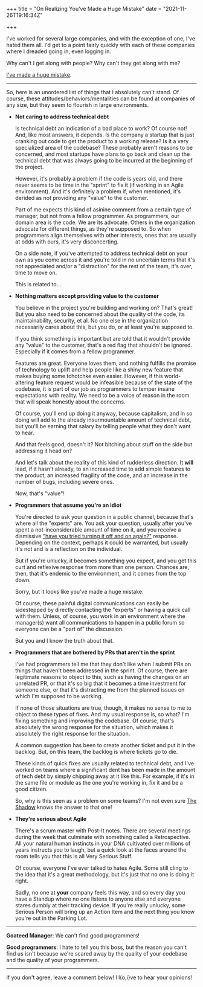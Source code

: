 +++
title = "On Realizing You've Made a Huge Mistake"
date = "2021-11-26T19:16:34Z"

+++

I've worked for several large companies, and with the exception of one, I've hated them all.  I'd get to a point fairly quickly with each of these companies where I dreaded going in, even logging in.

Why can't I get along with people?  Why can't they get along with me?

[I've made a huge mistake].

---

So, here is an unordered list of things that I absolutely can't stand.  Of course, these attitudes/behaviors/mentalities can be found at companies of any size, but they seem to flourish in large environments.

- **Not caring to address technical debt**

    Is technical debt an indication of a bad place to work?  Of course not!  And, like most answers, it depends.  Is the company a startup that is just cranking out code to get the product to a working release?  Is it a very specialized area of the codebase?  These probably aren't reasons to be concerned, and most startups have plans to go back and clean up the technical debt that was always going to be incurred at the beginning of the project.

    However, it's probably a problem if the code is years old, and there never seems to be time in the "sprint" to fix it (if working in an Agile environment).  And it's definitely a problem if, when mentioned, it's derided as not providing any "value" to the customer.

    Part of me expects this kind of asinine comment from a certain type of manager, but not from a fellow programmer.  As programmers, our domain area is the code.  We are its advocate.  Others in the organization advocate for different things, as they're supposed to.  So when programmers align themselves with other interests, ones that are usually at odds with ours, it's very disconcerting.

    On a side note, if you've attempted to address technical debt on your own as you come across it and you're told in no uncertain terms that it's not appreciated and/or a "distraction" for the rest of the team, it's over, time to move on.

    This is related to...

- **Nothing matters except providing value to the customer**

    You believe in the project you're building and working on?  That's great!  But you also need to be concerned about the quality of the code, its maintainability, security, et al.  No one else in the organization necessarily cares about this, but you do, or at least you're supposed to.

    If you think something is important but are told that it wouldn't provide any "value" to the customer, that's a red flag that shouldn't be ignored.  Especially if it comes from a fellow programmer.

    Features are great.  Everyone loves them, and nothing fulfills the promise of technology to uplift and help people like a shiny new feature that makes buying some tchotchke even easier.  However, if this world-altering feature request would be infeasible because of the state of the codebase, it is part of our job as programmers to temper insane expectations with reality.  We need to be a voice of reason in the room that will speak honestly about the concerns.

    Of course, you'll end up doing it anyway, because capitalism, and in so doing will add to the already insurmountable amount of technical debt, but you'll be earning that salary by telling people what they don't want to hear.

    And that feels good, doesn't it?  Not bitching about stuff on the side but addressing it head on?

    And let's talk about the reality of this kind of rudderless direction.  It **will** lead, if it hasn't already, to an increased time to add simple features to the product, an increased fragility of the code, and an increase in the number of bugs, including severe ones.

    Now, that's "value"!

- **Programmers that assume you're an idiot**

    You're directed to ask your question in a public channel, because that's where all the "experts" are.  You ask your question, usually after you've spent a not-inconsiderable amount of time on it, and you receive a dismissive ["have you tried turning it off and on again?"] response.  Depending on the context, perhaps it could be warranted, but usually it's not and is a reflection on the individual.

    But if you're unlucky, it becomes something you expect, and you get this curt and reflexive response from more than one person.  Chances are, then, that it's endemic to the environment, and it comes from the top down.

    Sorry, but it looks like you've made a huge mistake.

    Of course, these painful digital communications can easily be sidestepped by directly contacting the "experts" or having a quick call with them.  Unless, of course, you work in an environment where the manager(s) want all communications to happen in a public forum so everyone can be a "part of" the discussion.

    But you and I know the truth about that.

- **Programmers that are bothered by PRs that aren't in the sprint**

    I've had programmers tell me that they don't like when I submit PRs on things that haven't been addressed in the sprint.  Of course, there are legitimate reasons to object to this, such as having the changes on an unrelated PR, or that it's so big that it becomes a time investment for someone else, or that it's distracting me from the planned issues on which I'm supposed to be working.

    If none of those situations are true, though, it makes no sense to me to object to these types of fixes.  And my usual response is, so what?  I'm fixing something and improving the codebase.  Of course, that's absolutely the wrong response for the situation, which makes it absolutely the right response for the situation.

    A common suggestion has been to create another ticket and put it in the backlog.  But, on this team, the backlog is where tickets go to die.

    These kinds of quick fixes are usually related to technical debt, and I've worked on teams where a significant dent has been made in the amount of tech debt by simply chipping away at it like this.  For example, if it's in the same file or module as the one you're working in, fix it and be a good citizen.

    So, why is this seen as a problem on some teams?  I'm not even sure [The Shadow] knows the answer to that one!

- **They're serious about Agile**

    There's a scrum master with Post-It notes.  There are several meetings during the week that culminate with something called a Retrospective.  All your natural human instincts in your DNA cultivated over millions of years instructs you to laugh, but a quick look at the faces around the room tells you that this is all Very Serious Stuff.

    Of course, everyone I've ever talked to hates Agile.  Some still cling to the idea that it's a great methodology, but it's just that no one is doing it right.

    Sadly, no one at **your** company feels this way, and so every day you have a Standup where no one listens to anyone else and everyone stares dumbly at their tracking device.  If you're really unlucky, some Serious Person will bring up an Action Item and the next thing you know you're out in the Parking Lot.

---

**Goateed Manager**:  We can't find good programmers!

**Good programmers**:  I hate to tell you this boss, but the reason you can't find us isn't because we're scared away by the quality of your codebase and the quality of your programmers.

---

If you don't agree, leave a comment below!  I l{o,i}ve to hear your opinions!

[I've made a huge mistake]: https://www.youtube.com/watch?v=46Kv4rBJi68
["have you tried turning it off and on again?"]: https://www.youtube.com/watch?v=t2F1rFmyQmY
[The Shadow]: https://en.wikipedia.org/wiki/The_Shadow

